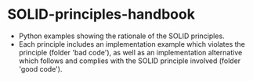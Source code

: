 # SOLID-principles-handbook

- Python examples showing the rationale of the SOLID principles.
- Each principle includes an implementation example which violates the principle (folder 'bad code'), as well as an implementation alternative which follows and complies with the SOLID principle involved (folder 'good code').

